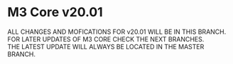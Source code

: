 # M3 Core v20.01
ALL CHANGES AND MOFICATIONS FOR v20.01 WILL BE IN THIS BRANCH. <br>
FOR LATER UPDATES OF M3 CORE CHECK THE NEXT BRANCHES. <br>
THE LATEST UPDATE WILL ALWAYS BE LOCATED IN THE MASTER BRANCH.
